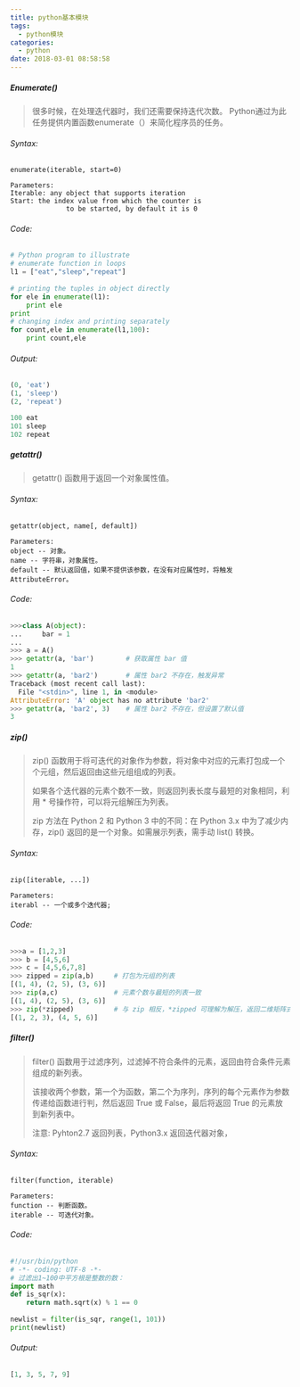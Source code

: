 ```yaml
---
title: python基本模块
tags:
  - python模块
categories:
  - python
date: 2018-03-01 08:58:58
---
```


##### Enumerate()

> 很多时候，在处理迭代器时，我们还需要保持迭代次数。 Python通过为此任务提供内置函数enumerate（）来简化程序员的任务。

###### Syntax:
```
enumerate(iterable, start=0)

Parameters:
Iterable: any object that supports iteration
Start: the index value from which the counter is 
              to be started, by default it is 0 
```
###### Code:
```python
# Python program to illustrate 
# enumerate function in loops 
l1 = ["eat","sleep","repeat"] 
  
# printing the tuples in object directly 
for ele in enumerate(l1): 
    print ele 
print 
# changing index and printing separately 
for count,ele in enumerate(l1,100): 
    print count,ele 
```
###### Output:
```python
(0, 'eat')
(1, 'sleep')
(2, 'repeat')

100 eat
101 sleep
102 repeat
```

##### getattr()
> getattr() 函数用于返回一个对象属性值。

###### Syntax:
```
getattr(object, name[, default])

Parameters:
object -- 对象。
name -- 字符串，对象属性。
default -- 默认返回值，如果不提供该参数，在没有对应属性时，将触发 AttributeError。
```
###### Code:
```python
>>>class A(object):
...     bar = 1
... 
>>> a = A()
>>> getattr(a, 'bar')        # 获取属性 bar 值
1
>>> getattr(a, 'bar2')       # 属性 bar2 不存在，触发异常
Traceback (most recent call last):
  File "<stdin>", line 1, in <module>
AttributeError: 'A' object has no attribute 'bar2'
>>> getattr(a, 'bar2', 3)    # 属性 bar2 不存在，但设置了默认值
3
```

##### zip()
> zip() 函数用于将可迭代的对象作为参数，将对象中对应的元素打包成一个个元组，然后返回由这些元组组成的列表。
>
> 如果各个迭代器的元素个数不一致，则返回列表长度与最短的对象相同，利用 * 号操作符，可以将元组解压为列表。
>
> zip 方法在 Python 2 和 Python 3 中的不同：在 Python 3.x 中为了减少内存，zip() 返回的是一个对象。如需展示列表，需手动 list() 转换。

###### Syntax:
```
zip([iterable, ...])

Parameters:
iterabl -- 一个或多个迭代器;
```
###### Code:
```python
>>>a = [1,2,3]
>>> b = [4,5,6]
>>> c = [4,5,6,7,8]
>>> zipped = zip(a,b)     # 打包为元组的列表
[(1, 4), (2, 5), (3, 6)]
>>> zip(a,c)              # 元素个数与最短的列表一致
[(1, 4), (2, 5), (3, 6)]
>>> zip(*zipped)          # 与 zip 相反，*zipped 可理解为解压，返回二维矩阵式
[(1, 2, 3), (4, 5, 6)]
```

##### filter()
> filter() 函数用于过滤序列，过滤掉不符合条件的元素，返回由符合条件元素组成的新列表。
>
> 该接收两个参数，第一个为函数，第二个为序列，序列的每个元素作为参数传递给函数进行判，然后返回 True 或 False，最后将返回 True 的元素放到新列表中。
>
> 注意: Pyhton2.7 返回列表，Python3.x 返回迭代器对象，

###### Syntax:
```
filter(function, iterable)

Parameters:
function -- 判断函数。
iterable -- 可迭代对象。
```
###### Code:
```python
#!/usr/bin/python
# -*- coding: UTF-8 -*-
# 过滤出1~100中平方根是整数的数： 
import math
def is_sqr(x):
    return math.sqrt(x) % 1 == 0
 
newlist = filter(is_sqr, range(1, 101))
print(newlist)
```
###### Output:
```python
[1, 3, 5, 7, 9]
```
